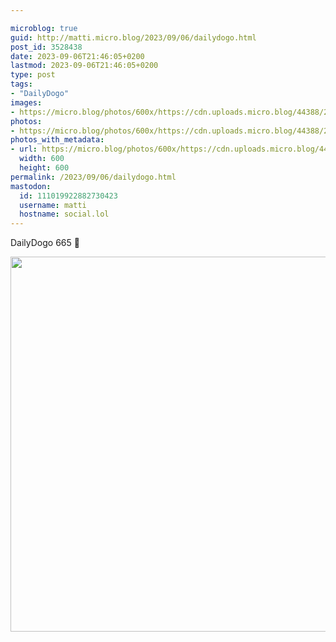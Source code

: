 ```yaml
---

microblog: true
guid: http://matti.micro.blog/2023/09/06/dailydogo.html
post_id: 3528438
date: 2023-09-06T21:46:05+0200
lastmod: 2023-09-06T21:46:05+0200
type: post
tags:
- "DailyDogo"
images:
- https://micro.blog/photos/600x/https://cdn.uploads.micro.blog/44388/2023/08295b24e33e43cf8f261983566a9cf4.jpg
photos:
- https://micro.blog/photos/600x/https://cdn.uploads.micro.blog/44388/2023/08295b24e33e43cf8f261983566a9cf4.jpg
photos_with_metadata:
- url: https://micro.blog/photos/600x/https://cdn.uploads.micro.blog/44388/2023/08295b24e33e43cf8f261983566a9cf4.jpg
  width: 600
  height: 600
permalink: /2023/09/06/dailydogo.html
mastodon:
  id: 111019922882730423
  username: matti
  hostname: social.lol
---
```

DailyDogo 665 🐶

<img src="/media/uploads/2023/08295b24e33e43cf8f261983566a9cf4.jpg" width="600" height="600" alt="" />
